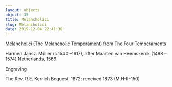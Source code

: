 ```yaml
---
layout: objects
object: 35
title: Melancholici
slug: Melancholici
date: 2019-12-04 22:41:30
---
```


Melancholici  (The Melancholic Temperament) from The Four Temperaments

Harmen Jansz. Müller (c.1540 –1617), after Maarten van Heemskerck (1498 –1574)  Netherlands, 1566  

Engraving  

The Rev. R.E. Kerrich Bequest, 1872; received 1873 (M.H-II-150)
